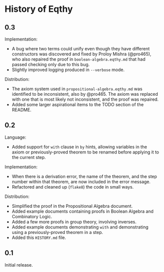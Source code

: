 History of Eqthy
================

0.3
---

Implementation:

*   A bug where two terms could unify even though they have
    different constructors was discovered and fixed by
    Proloy Mishra (@pro465), who also repaired the proof in
    `boolean-algebra.eqthy.md` that had passed checking
    only due to this bug.
*   Slightly improved logging produced in `--verbose` mode.

Distribution:

*   The axiom system used in `propositional-algebra.eqthy.md`
    was identified to be inconsistent, also by @pro465.  The
    axiom was replaced with one that is most likely not
    inconsistent, and the proof was repaired.
*   Added some larger aspirational items to the TODO section
    of the README.

0.2
---

Language:

*   Added support for `with` clause in `by` hints, allowing
    variables in the axiom or previously-proved theorem to
    be renamed before applying it to the current step.

Implementation:

*   When there is a derivation error, the name of the theorem,
    and the step number within that theorem, are now included in
    the error message.
*   Refactored and cleaned up (`flake8`) the code in small ways.

Distribution:

*   Simplified the proof in the Propositional Algebra document.
*   Added example documents containing proofs in Boolean Algebra
    and Combinatory Logic.
*   Added a few more proofs in group theory, involving inverses.
*   Added example documents demonstrating `with` and demonstrating
    using a previously-proved theorem in a step.
*   Added this `HISTORY.md` file.

0.1
---

Initial release.
